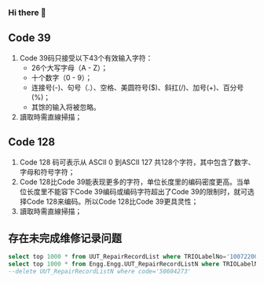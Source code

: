 ### Hi there 👋

## Code 39

1. Code 39码只接受以下43个有效输入字符：
    - 26个大写字母（A - Z）；
    - 十个数字（0 - 9）；
    - 连接号(-)、句号（.）、空格、美圆符号($)、斜扛(/)、加号(+)、百分号(%)；
    - 其馀的输入将被忽略。
2. 讀取時需直線掃描；

## Code 128

1. Code 128 码可表示从 ASCII 0 到ASCII 127 共128个字符，其中包含了数字、字母和符号字符；
2. Code 128比Code 39能表现更多的字符，单位长度里的编码密度更高。当单位长度里不能容下Code 39编码或编码字符超出了Code 39的限制时，就可选择Code 128来编码。所以Code 128比Code 39更具灵性；
3. 讀取時需直線掃描；

## 存在未完成维修记录问题

```SQL
select top 1000 * from UUT_RepairRecordList where TRIOLabelNo='10072200001100243'
select top 1000 * from Engg.Engg.UUT_RepairRecordListN where TRIOLabelNo='10072200001100243'
--delete UUT_RepairRecordListN where code='50604273'
```

<!--
**leafcxy/leafcxy** is a ✨ _special_ ✨ repository because its `README.md` (this file) appears on your GitHub profile.

Here are some ideas to get you started:

- 🔭 I’m currently working on ...
- 🌱 I’m currently learning ...
- 👯 I’m looking to collaborate on ...
- 🤔 I’m looking for help with ...
- 💬 Ask me about ...
- 📫 How to reach me: ...
- 😄 Pronouns: ...
- ⚡ Fun fact: ...
-->

